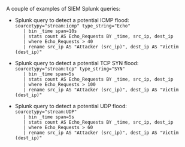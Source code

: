 A couple of examples of SIEM Splunk queries:

- Splunk query to detect a potential ICMP flood:  
```sourcetypy="stream:icmp" type_string="Echo"```  
```   | bin _time span=10s```  
```   | stats count AS Echo_Requests BY _time, src_ip, dest_ip```  
```   | where Echo_Requests > 40```  
```   | rename src_ip AS "Attacker (src_ip)", dest_ip AS "Victim (dest_ip)"```  

- Splunk query to detect a potential TCP SYN flood:  
```sourcetypy="stream:tcp" type_string="SYN"```  
```   | bin _time span=5s```  
```   | stats count AS Echo_Requests BY _time, src_ip, dest_ip```  
```   | where Echo_Requests > 100```  
```   | rename src_ip AS "Attacker (src_ip)", dest_ip AS "Victim (dest_ip)"```  

- Splunk query to detect a potential UDP flood:  
```sourcetypy="stream:UDP"```  
```   | bin _time span=5s```  
```   | stats count AS Echo_Requests BY _time, src_ip, dest_ip```  
```   | where Echo_Requests > 60```  
```   | rename src_ip AS "Attacker (src_ip)", dest_ip AS "Victim (dest_ip)"```  
